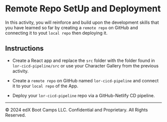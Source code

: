 # Remote Repo SetUp and Deployment

In this activity, you will reinforce and build upon the development skills that you have learned so far by creating a `remote repo` on GitHub and connecting it to yout `local repo` then deploying it.

## Instructions

* Create a React app and replace the `src` folder with the folder found in `lor-cicd-pipeline/src` or use your Character Gallery from the previous activity.
  
* Create a `remote repo` on GitHub named `lor-cicd-pipeline` and connect it to your `local repo` of the App.
  
* Deploy your `lor-cicd-pipeline` repo via a GitHub-Netlify CD pipeline.

---

© 2024 edX Boot Camps LLC. Confidential and Proprietary. All Rights Reserved.
